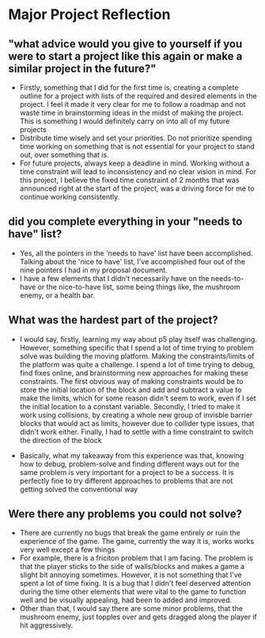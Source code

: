 # Major Project Reflection

## "what advice would you give to yourself if you were to start a project like this again or make a similar project in the future?"

- Firstly, something that I did for the first time is, creating a complete outline for a project with lists of the required and desired elements in the project. I feel it made it very clear for me to follow a roadmap and not waste time in brainstorming ideas in the midst of making the project. This is something I would definitely carry on into all of my future projects
- Distribute time wisely and set your priorities. Do not prioritize spending time working on something that is not essential for your project to stand out, over something that is. 
- For future projects, always keep a deadline in mind. Working without a time constraint will lead to inconsistency and no clear vision in mind. For this project, I believe the fixed time constraint of 2 months that was announced right at the start of the project, was a driving force for me to continue working consistently. 

## did you complete everything in your "needs to have" list?

- Yes, all the pointers in the 'needs to have' list have been accomplished. Talking about the 'nice to have' list, I've accomplished four out of the nine pointers I had in my proposal document.
- I have a few elements that I didn't necessarily have on the needs-to-have or the nice-to-have list, some being things like, the mushroom enemy, or a health bar.

## What was the hardest part of the project?

- I would say, firstly, learning my way about p5 play itself was challenging. However, something specific that I spend a lot of time trying to problem solve was building the moving platform. Making the constraints/limits of the platform was quite a challenge. I spend a lot of time trying to debug, find fixes online, and brainstorming new approaches for making these constraints. The first obvious way of making constraints would be to store the initial location of the block and add and subtract a value to make the limits, which for some reason didn't seem to work, even if I set the initial location to a constant variable. Secondly, I tried to make it work using collisions, by creating a whole new group of invisble barrier blocks that would act as limits, however due to collider type issues, that didn't work either. Finally, I had to settle with a time constraint to switch the direction of the block

- Basically, what my takeaway from this experience was that, knowing how to debug, problem-solve and finding different ways out for the same problem is very important for a project to be a success. It is perfectly fine to try different approaches to problems that are not getting solved the conventional way

## Were there any problems you could not solve?

- There are currently no bugs that break the game entirely or ruin the experience of the game. The game, currently the way it is, works works very well except a few things
- For example, there is a friciton problem that I am facing. The problem is that the player sticks to the side of walls/blocks and makes a game a slight bit annoying sometimes. However, it is not something that I've spent a lot of time fixing. It is a bug that I didn't feel deserved attention during the time other elements that were vital to the game to function well and be visually appealing, had been to added and improved.
- Other than that, I would say there are some minor problems, that the mushroom enemy, just topples over and gets dragged along the player if hit aggressively. 